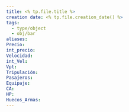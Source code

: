 ```yaml
---
title: <% tp.file.title %>
creation date: <% tp.file.creation_date() %>
tags:
  - type/object
  - obj/bar
aliases: 
Precio: 
int_precio: 
Velocidad: 
int_Vel: 
Vpt: 
Tripulación: 
Pasajeros: 
Equipaje: 
CA: 
HP: 
Huecos_Armas:
---
```


